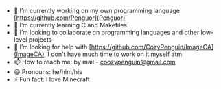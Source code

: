 - 🔭 I’m currently working on my own programming language [https://github.com/Penguor](Penguor)
- 🌱 I’m currently learning C and Makefiles.
- 👯 I’m looking to collaborate on programming languages and other low-level projects
- 🤔 I’m looking for help with [https://github.com/CozyPenguin/ImageCA](ImageCA), I don't have much time to work on it myself atm <!-- 💬 Ask me about -->
- 📫 How to reach me: by mail - coozypenguin@gmail.com
- 😄 Pronouns: he/him/his
- ⚡ Fun fact: I love Minecraft
